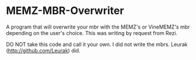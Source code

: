 # MEMZ-MBR-Overwriter
A program that will overwrite your mbr with the MEMZ's or VineMEMZ's mbr depending on the user's choice. This was writing by request from Rezi.

DO NOT take this code and call it your own. I did not write the mbrs. Leurak (http://github.com/Leurak) did.
